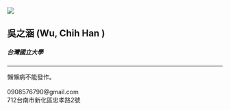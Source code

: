 <!--  宣告為HTML文件-->
<!DOCTYPE html>
<html >
<head>
  <!--  網界編碼-->
  <meta charset="UTF-8">
   <!--  網頁標題-->
  <title>名片-新化高中</title>
  <!--  連結CSS檔案-->
  <link rel="stylesheet" href="css\style.css">
</head>

<body>
    <!-- 名片區塊-->
  <div class="namecard">
  <img src="img\123.jpg" />
    <!--  名片右邊文字區塊-->
  <div class="right">
    <h2>吳之涵
    <!--  空格--> 
    <SPAN>(Wu, Chih Han )</SPAN>
    </h2>
    <H5>台灣國立大學</H5>
      <!--  分隔線-->
    <HR></HR>
    <P>懶懶病不能發作。
    <br>
    <br>0908576790@gmail.com
    <br>712台南市新化區忠孝路2號
    </P>
  <!--  大圓區塊-->
    <div class="circle circle1"></div>
  <!--  小圓區塊-->
    <div class="circle circle2"></div>
  </div>
</div>

<h3 class="page_title"新化高中程式設計</h3>

</body>
</html>
